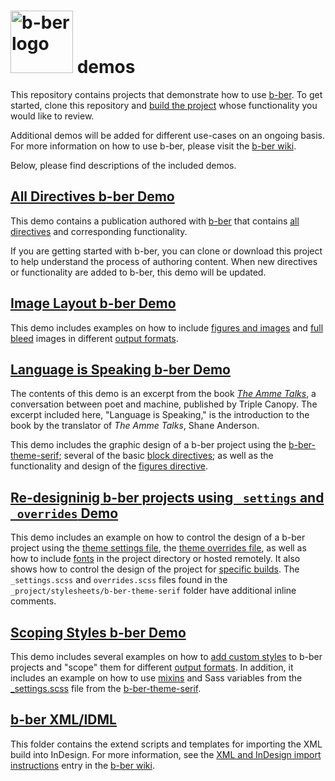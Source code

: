 <h1>
    <img alt="b-ber logo" src="https://user-images.githubusercontent.com/4243474/38133122-2af4f794-340e-11e8-8ac9-9b46afecfd9b.png" width="100" alt="b-ber">
  demos
</h1>

This repository contains projects that demonstrate how to use [b-ber](https://github.com/triplecanopy/b-ber/). To get started, clone this repository and [build the project](https://github.com/triplecanopy/b-ber/wiki/Building-a-project) whose functionality you would like to review.  

Additional demos will be added for different use-cases on an ongoing basis. For more information on how to use b-ber, please visit the [b-ber wiki](https://github.com/triplecanopy/b-ber/wiki).

Below, please find descriptions of the included demos.

## [All Directives b-ber Demo](https://github.com/triplecanopy/b-ber-demos/tree/master/all-directives)

This demo contains a publication authored with [b-ber](https://github.com/triplecanopy/b-ber/) that contains [all directives](https://github.com/triplecanopy/b-ber/wiki/all-directives) and corresponding functionality.

If you are getting started with b-ber, you can clone or download this project to help understand the process of authoring content. When new directives or functionality are added to b-ber, this demo will be updated.

## [Image Layout b-ber Demo](https://github.com/triplecanopy/b-ber-demos/tree/master/image-layout-b-ber-demo)

This demo includes examples on how to include [figures and images](https://github.com/triplecanopy/b-ber/wiki/Figures-and-images) and [full bleed](https://github.com/triplecanopy/b-ber/wiki/Figures-and-images#full-bleed-images) images in different [output formats](https://github.com/triplecanopy/b-ber/wiki/Output-formats).

## [Language is Speaking b-ber Demo](https://github.com/triplecanopy/b-ber-demos/tree/master/language-is-speaking)

The contents of this demo is an excerpt from the book *[The Amme Talks](https://www.canopycanopycanopy.com/contents/the-amme-talks)*, a conversation between poet and machine, published by Triple Canopy. The excerpt included here, "Language is Speaking," is the introduction to the book by the translator of *The Amme Talks*, Shane Anderson.

This demo includes the graphic design of a b-ber project using the [b-ber-theme-serif](https://github.com/triplecanopy/b-ber/wiki/serif); several of the basic [block directives](https://github.com/triplecanopy/b-ber/wiki/all-directives#block-directives); as well as the functionality and design of the [figures directive](https://github.com/triplecanopy/b-ber/wiki/Figures-and-images).

## [Re-designinig b-ber projects using `_settings` and `_overrides` Demo](https://github.com/triplecanopy/b-ber-demos/tree/master/redesign-with-settings-introduction)

This demo includes an example on how to control the design of a b-ber project using the [theme settings file](https://github.com/triplecanopy/b-ber/wiki/Themes#using-_settingsscss), the [theme overrides file](https://github.com/triplecanopy/b-ber/wiki/Themes#using-the-_overridesscss-file), as well as how to include [fonts](https://github.com/triplecanopy/b-ber/wiki/Adding-Fonts) in the project directory or hosted remotely. It also shows how to control the design of the project for [specific builds](https://github.com/triplecanopy/b-ber/wiki/Adding-Custom-Styles#customizing-styles-for-specific-builds). The `_settings.scss` and `overrides.scss` files found in the `_project/stylesheets/b-ber-theme-serif` folder have additional inline comments.

## [Scoping Styles b-ber Demo](https://github.com/triplecanopy/b-ber-demos/tree/master/scoping-styles-variables-mixins)

This demo includes several examples on how to [add custom styles](https://github.com/triplecanopy/b-ber/wiki/Adding-Custom-Styles) to b-ber projects and "scope" them for different [output formats](https://github.com/triplecanopy/b-ber/wiki/Output-formats). In addition, it includes an example on how to use [mixins](https://github.com/triplecanopy/b-ber/wiki/serif#mixins) and Sass variables from the [_settings.scss](https://github.com/triplecanopy/b-ber/blob/master/packages/b-ber-themes/b-ber-theme-serif/_settings.scss) file from the [b-ber-theme-serif](https://github.com/triplecanopy/b-ber/wiki/serif).

## [b-ber XML/IDML](https://github.com/triplecanopy/b-ber-demos/tree/master/xml-indesign)

This folder contains the extend scripts and templates for importing the XML build into InDesign. For more information, see the [XML and InDesign import instructions](https://github.com/triplecanopy/b-ber/wiki/XML-and-InDesign-import-instructions) entry in the [b-ber wiki](https://github.com/triplecanopy/b-ber/wiki).
